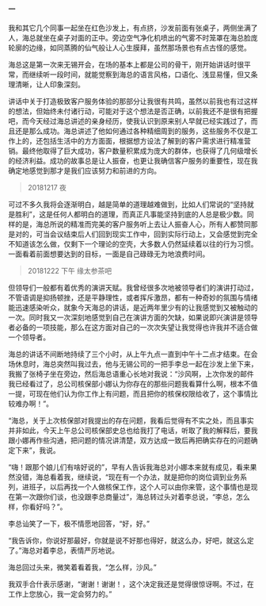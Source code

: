 ﻿#### 一

我和其它几个同事一起坐在红色沙发上，有点挤，沙发前面有张桌子，两侧坐满了人，海总就坐在桌子对面的正中。旁边空气净化机喷出的气雾不时笼罩在海总脸庞轮廓的边缘，如同蒸腾的仙气般让人心生膜拜，虽然那场景也有点古怪的感觉。

海总这是第一次来无锡开会，在场的基本上都是公司的骨干，刚开始讲话时很平常，而继续听一段时间，就能觉察到海总的语言风格，口语化、浅显易懂，但又条理清晰，让人印象深刻。

讲话中关于打造极致客户服务体验的那部分让我很有共鸣，虽然以前我也有过这样的想法，但始终未付诸行动，可能对于这个想法是否正确，以前我还不是很有把握吧，而今天经过海总讲述的亲身经历，使我认识到原来别人早就已经实践过了，而且还是那么成功。海总讲述了他如何通过各种精细周到的服务，这些服务不仅是工作上的，还包括生活中的方方面面，根据想方设法了解到的客户需求进行精准营销。最终他取得了巨大成功，客户数量积累成为庞大的群体，也获得了几何级增长的经济利益。成功的故事总是让人振奋，也更让我确信客户服务的重要性，现在我确定地感觉到那才是我们应该努力和前进的方向。

> 20181217 夜

可过不多久我将会逐渐明白，越是简单的道理越难做到，比如人们常说的“坚持就是胜利”，这是任何人都明白的道理，而真正凡事能坚持到底的人总是极少数。同样的是，海总所说的精准而完美的客户服务听上去让人振奋人心，所有人都赞同那是对的，可当会议结束后人们回到现实工作中，回到实际行动上，又会感觉到完全不知道该怎么做，仅剩下一个理论的空壳，大多数人仍然延续着以往的行为习惯。一面看着前面想要达到的目标，一面是自己碌碌无为地浪费时间。

> 20181222 下午 缘太参茶吧

但领导们一般都有着优秀的演讲天赋。我曾经很多次地被领导者们的演讲打动过，不管语调是抑扬顿挫，还是平静理性，或者挥斥激昂，都有一种奇妙的氛围与情绪能迅速感染听众，就象今天海总的讲话，是近两年里少有的让我感觉到又被触动的一次。同时我又一次深刻地感觉到自己在演讲方面的欠缺，如果说即兴演讲是领导者必备的一项技能，那么在这方面对自己的一次次失望让我觉得也许我并不适合做一个领导者。

海总的讲话不间断地持续了三个小时，从上午九点一直到中午十二点才结束。在会场休息时，海总突然叫我过去，他与无锡公司的一把手李总一起在沙发上坐下来，我搬了张椅子坐在旁边，然后海总语重心长地对我说：“沙风啊，上次你发的邮件我已经看过了，总公司核保部小娜认为你存在的那些问题我看算什么啊，根本不值一提，可现在他们认为你工作上有问题，而且把你的核保权限给收了，这个事情比较难办啊！”。

“海总，关于上次核保部对我提出的存在问题，我看后觉得有不实之处，而且事实并非如此，今天上午总公司核保部史总也给我打了电话，听取了我的解释后，要我跟小娜再作些沟通，把问题的情况讲清楚，双方达成一致后再把确实存在的问题确定下来”，我说。

“嗨！跟那个娘儿们有啥好说的”，早有人告诉我海总对小娜本来就有成见，看来果然没错，海总看着我，继续说，“现在有一个办法，就是把你的岗位调到业务系列，进班子，以后再找一个人做核保工作，这个人可以由你来管，这个事情也是现在第一次跟你们谈，也没跟李总商量过”，海总转过头对着李总说，“李总，怎么样，你看好吗？”。

李总讪笑了一下，极不情愿地回答，“好，好。”

“我告诉你，你说好那最好，你就是说不好那也得好，就这么办，好吧，就这么定了。”海总对着李总，表情严厉地说。

海总回过头来，微笑着看着我，“怎么样，沙风。”

我双手合什表示感谢，“谢谢！谢谢！，这个决定我还是觉得很惊讶啊。不过，在工作上您放心，我一定会努力的。”
